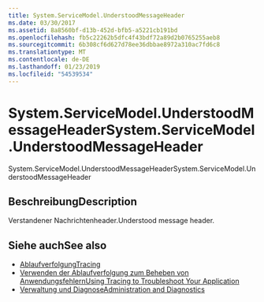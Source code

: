 ```yaml
---
title: System.ServiceModel.UnderstoodMessageHeader
ms.date: 03/30/2017
ms.assetid: 8a8560bf-d13b-452d-bfb5-a5221cb191bd
ms.openlocfilehash: fb5c22262b5dfc4f43bdf72a89d2b0765255aeb8
ms.sourcegitcommit: 6b308cf6d627d78ee36dbbae8972a310ac7fd6c8
ms.translationtype: MT
ms.contentlocale: de-DE
ms.lasthandoff: 01/23/2019
ms.locfileid: "54539534"
---
```

# <a name="systemservicemodelunderstoodmessageheader"></a><span data-ttu-id="265f2-102">System.ServiceModel.UnderstoodMessageHeader</span><span class="sxs-lookup"><span data-stu-id="265f2-102">System.ServiceModel.UnderstoodMessageHeader</span></span>
<span data-ttu-id="265f2-103">System.ServiceModel.UnderstoodMessageHeader</span><span class="sxs-lookup"><span data-stu-id="265f2-103">System.ServiceModel.UnderstoodMessageHeader</span></span>  
  
## <a name="description"></a><span data-ttu-id="265f2-104">Beschreibung</span><span class="sxs-lookup"><span data-stu-id="265f2-104">Description</span></span>  
 <span data-ttu-id="265f2-105">Verstandener Nachrichtenheader.</span><span class="sxs-lookup"><span data-stu-id="265f2-105">Understood message header.</span></span>  
  
## <a name="see-also"></a><span data-ttu-id="265f2-106">Siehe auch</span><span class="sxs-lookup"><span data-stu-id="265f2-106">See also</span></span>
- [<span data-ttu-id="265f2-107">Ablaufverfolgung</span><span class="sxs-lookup"><span data-stu-id="265f2-107">Tracing</span></span>](../../../../../docs/framework/wcf/diagnostics/tracing/index.md)
- [<span data-ttu-id="265f2-108">Verwenden der Ablaufverfolgung zum Beheben von Anwendungsfehlern</span><span class="sxs-lookup"><span data-stu-id="265f2-108">Using Tracing to Troubleshoot Your Application</span></span>](../../../../../docs/framework/wcf/diagnostics/tracing/using-tracing-to-troubleshoot-your-application.md)
- [<span data-ttu-id="265f2-109">Verwaltung und Diagnose</span><span class="sxs-lookup"><span data-stu-id="265f2-109">Administration and Diagnostics</span></span>](../../../../../docs/framework/wcf/diagnostics/index.md)
